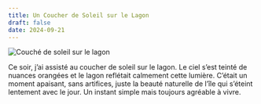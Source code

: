 ```yaml
---
title: Un Coucher de Soleil sur le Lagon
draft: false
date: 2024-09-21
---
```

![Couché de soleil sur le lagon](/img/img_2804.jpeg "Couché de soleil sur le lagon")

Ce soir, j’ai assisté au coucher de soleil sur le lagon. Le ciel s’est teinté de nuances orangées et le lagon reflétait calmement cette lumière. C’était un moment apaisant, sans artifices, juste la beauté naturelle de l’île qui s’éteint lentement avec le jour. Un instant simple mais toujours agréable à vivre.
